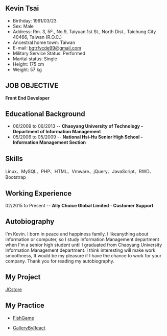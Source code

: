 ## Kevin Tsai
* Birthday: 1991/03/23
* Sex: Male
* Address: Rm. 3, 5F., No.9, Taiyuan 1st St., North Dist., Taichung City 40466, Taiwan (R.O.C.)
* Ancestral home town: Taiwan
* E-mail: bgtrfvcde99@gmail.com
* Military Service Status: Performed
* Marital status: Single
* Height: 175 cm
* Weight: 57 kg
## JOB OBJECTIVE
**Front End Developer**
## Educational Background
* 06/2009 to 06/2013 -- **Chaoyang University of Technology - Department of Information Management** 
* 05/2006 to 05/2009 -- **National Hsi-Hu Senior High School - Information Management Section**
## Skills
Linux、MySQL、PHP、HTML、Vmware、jQuery、JavaScript、RWD、Bootstrap
## Working Experience
02/2015 to Present -- **Ally Choice Global Limited - Customer Support**
## Autobiography
I'm Kevin. I born in peace and happiness family.
I likeanything about information or computer, so I study Information Management department when I'm a senior high student until I graduated from Chaoyang University Information Management department.
I think interesting will make work smoothness, It would be my pleasure if I have the chance to work for your company.
Thank you for reading my autobiography. 
## My Project
[JCstore](https://kevint0323.github.io/JCstore)
## My Practice
* [FishGame](https://kevint0323.github.io/fishgame)

* [GalleryByReact](https://kevint0323.github.io/gallery-by-react/dist/)
